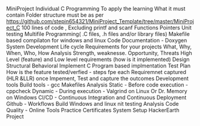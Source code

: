MiniProject
Individual
C Programming
To apply the learning
What it must contain
Folder structure must be as per https://github.com/stepin654321/MiniProject_Template/tree/master/MiniProject_C
100 lines of code , Excluding printf and scanf
Functions
Pointers
Unit testing
Multifile Programming( .C files, .h files and/or library files)
Makefile based compilaton for windows and linux
Code Documentation - Doxygen
System Development Life cycle
Requirements for your projects
What, Why, When, Who, How
Analysis Strength, weaknesse. Opportunity, Threats
High Level (feature) and Low level requirements (how is it implemented)
Design
Structural
Behavioral
Implement
C Program based implmentation
Test Plan
How is the feature tested/verfied - steps fpe each Requiremnet captured (HLR &LLR)
once Impement, Test and capture the outcomes
Development tools
Build tools - gcc
Makefiles
Analysis
Static - Before code execution - cppcheck
Dynamic - During execution - Valgrind on Linux Or Dr. Memory on Windows
CI/CD - Continuous Integration and Continuous Deployment
Github - Workflows
Build Windows and linux
nit testing
Analysis
Code Quality - Online Tools
Practice
Certificates
System Setup
HackerEarth
Project
